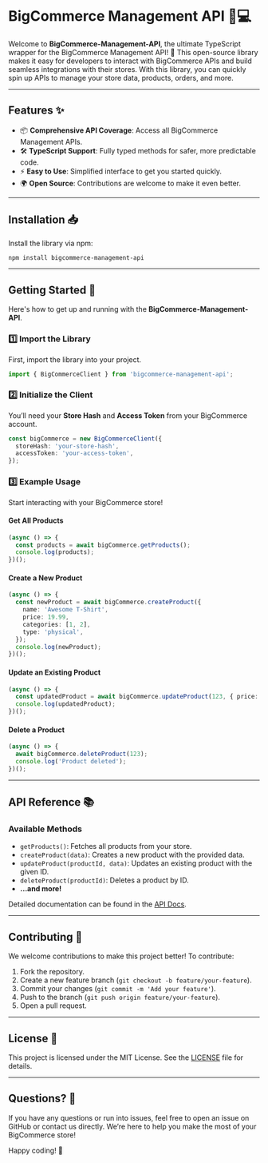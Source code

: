 # BigCommerce Management API 🛒💻

Welcome to **BigCommerce-Management-API**, the ultimate TypeScript wrapper for the BigCommerce Management API! 🚀 This open-source library makes it easy for developers to interact with BigCommerce APIs and build seamless integrations with their stores. With this library, you can quickly spin up APIs to manage your store data, products, orders, and more.

---

## Features ✨
- 📦 **Comprehensive API Coverage**: Access all BigCommerce Management APIs.
- 🛠️ **TypeScript Support**: Fully typed methods for safer, more predictable code.
- ⚡ **Easy to Use**: Simplified interface to get you started quickly.
- 🌍 **Open Source**: Contributions are welcome to make it even better.

---

## Installation 📥

Install the library via npm:

```bash
npm install bigcommerce-management-api
```

---

## Getting Started 🚀

Here's how to get up and running with the **BigCommerce-Management-API**.

### 1️⃣ Import the Library
First, import the library into your project.

```typescript
import { BigCommerceClient } from 'bigcommerce-management-api';
```

### 2️⃣ Initialize the Client
You’ll need your **Store Hash** and **Access Token** from your BigCommerce account.

```typescript
const bigCommerce = new BigCommerceClient({
  storeHash: 'your-store-hash',
  accessToken: 'your-access-token',
});
```

### 3️⃣ Example Usage
Start interacting with your BigCommerce store!

#### Get All Products
```typescript
(async () => {
  const products = await bigCommerce.getProducts();
  console.log(products);
})();
```

#### Create a New Product
```typescript
(async () => {
  const newProduct = await bigCommerce.createProduct({
    name: 'Awesome T-Shirt',
    price: 19.99,
    categories: [1, 2],
    type: 'physical',
  });
  console.log(newProduct);
})();
```

#### Update an Existing Product
```typescript
(async () => {
  const updatedProduct = await bigCommerce.updateProduct(123, { price: 25.99 });
  console.log(updatedProduct);
})();
```

#### Delete a Product
```typescript
(async () => {
  await bigCommerce.deleteProduct(123);
  console.log('Product deleted');
})();
```

---

## API Reference 📚

### Available Methods

- `getProducts()`: Fetches all products from your store.
- `createProduct(data)`: Creates a new product with the provided data.
- `updateProduct(productId, data)`: Updates an existing product with the given ID.
- `deleteProduct(productId)`: Deletes a product by ID.
- **...and more!**

Detailed documentation can be found in the [API Docs](https://developer.bigcommerce.com/api-reference).

---

## Contributing 🤝

We welcome contributions to make this project better! To contribute:
1. Fork the repository.
2. Create a new feature branch (`git checkout -b feature/your-feature`).
3. Commit your changes (`git commit -m 'Add your feature'`).
4. Push to the branch (`git push origin feature/your-feature`).
5. Open a pull request.

---

## License 📄

This project is licensed under the MIT License. See the [LICENSE](./LICENSE) file for details.

---

## Questions? 🤔

If you have any questions or run into issues, feel free to open an issue on GitHub or contact us directly. We’re here to help you make the most of your BigCommerce store!

Happy coding! 🎉
